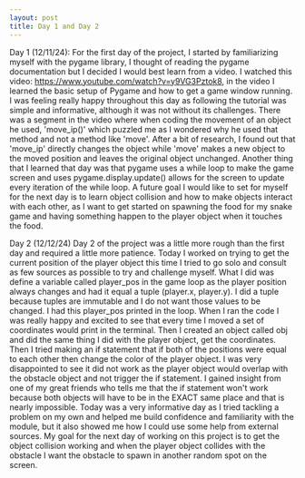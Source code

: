 ```yaml
---
layout: post
title: Day 1 and Day 2
---
```


Day 1 (12/11/24):
For the first day of the project, I started by familiarizing myself with the pygame library, I thought of reading the pygame documentation but I decided I would best learn from a video. I watched this video: https://www.youtube.com/watch?v=y9VG3Pztok8, in the video I learned the basic setup of Pygame and how to get a game window running. I was feeling really happy throughout this day as following the tutorial was simple and informative, although it was not without its challenges. There was a segment in the video where when coding the movement of an object he used, 'move_ip()' which puzzled me as I wondered why he used that method and not a method like 'move'. After a bit of research, I found out that 'move_ip' directly changes the object while 'move' makes a new object to the moved position and leaves the original object unchanged. Another thing that I learned that day was that pygame uses a while loop to make the game screen and uses pygame.display.update() allows for the screen to update every iteration of the while loop. A future goal I would like to set for myself for the next day is to learn object collision and how to make objects interact with each other, as I want to get started on spawning the food for my snake game and having something happen to the player object when it touches the food. 

Day 2 (12/12/24)
Day 2 of the project was a little more rough than the first day and required a little more patience. Today I worked on trying to get the current position of the player object this time I tried to go solo and consult as few sources as possible to try and challenge myself. What I did was define a variable called player_pos in the game loop as the player position always changes and had it equal a tuple (player.x, player.y). I did a tuple because tuples are immutable and I do not want those values to be changed. I had this player_pos printed in the loop. When I ran the code I was really happy and excited to see that every time I moved a set of coordinates would print in the terminal. Then I created an object called obj and did the same thing I did with the player object, get the coordinates. Then I tried making an if statement that if both of the positions were equal to each other then change the color of the player object. I was very disappointed to see it did not work as the player object would overlap with the obstacle object and not trigger the if statement. I gained insight from one of my great friends who tells me that the if statement won't work because both objects will have to be in the EXACT same place and that is nearly impossible. Today was a very informative day as I tried tackling a problem on my own and helped me build confidence and familiarity with the module, but it also showed me how I could use some help from external sources. My goal for the next day of working on this project is to get the object collision working and when the player object collides with the obstacle I want the obstacle to spawn in another random spot on the screen. 

